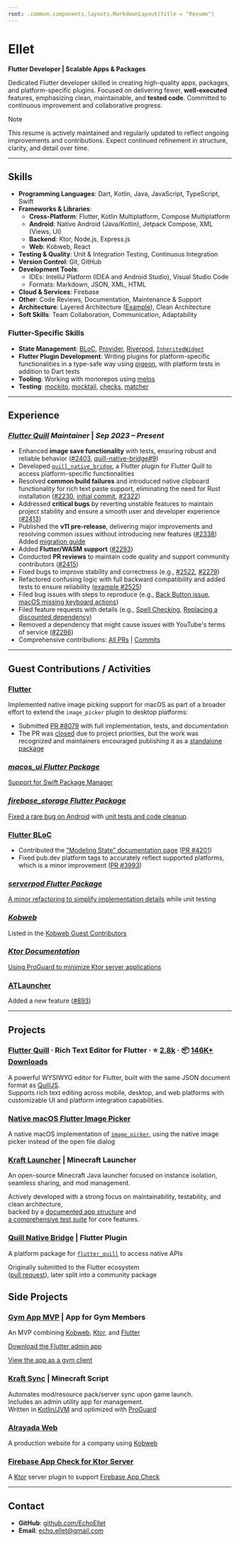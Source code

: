 ```yaml
---
root: .common.components.layouts.MarkdownLayout(title = "Resume")
---
```


[//]: # (TODO: Prepare the resume)

# **Ellet**

**Flutter Developer | Scalable Apps & Packages**

Dedicated Flutter developer skilled in creating high-quality apps, packages, and platform-specific plugins.
Focused on delivering fewer, **well-executed** features, emphasizing clean, maintainable, and **tested code**.
Committed to continuous improvement and collaborative progress.

> [!NOTE]
> This resume is actively maintained and regularly updated to reflect ongoing improvements and contributions.
Expect continued refinement in structure, clarity, and detail over time.

---

## **Skills**

- **Programming Languages**: Dart, Kotlin, Java, JavaScript, TypeScript, Swift
- **Frameworks & Libraries**:
    - **Cross-Platform**: Flutter, Kotlin Multiplatform, Compose Multiplatform
    - **Android**: Native Android (Java/Kotlin), Jetpack Compose, XML (Views, UI)
    - **Backend**: Ktor, Node.js, Express.js
    - **Web**: Kobweb, React
- **Testing & Quality**: Unit & Integration Testing, Continuous Integration
- **Version Control**: Git, GitHub
- **Development Tools**:
    - IDEs: IntelliJ Platform (IDEA and Android Studio), Visual Studio Code
    - Formats: Markdown, JSON, XML, HTML
- **Cloud & Services**: Firebase
- **Other**: Code Reviews, Documentation, Maintenance & Support
- **Architecture**: Layered Architecture ([Example](https://github.com/KraftLauncher/kraft-launcher/blob/main/docs/ARCHITECTURE.md)), Clean Architecture
- **Soft Skills**: Team Collaboration, Communication, Adaptability

### **Flutter-Specific Skills**

- **State Management**: [BLoC](https://pub.dev/packages/flutter_bloc),
  [Provider](https://pub.dev/packages/provider), [Riverpod](https://pub.dev/packages/riverpod), [`InheritedWidget`](https://api.flutter.dev/flutter/widgets/InheritedWidget-class.html)
- **Flutter Plugin Development**: Writing plugins for platform-specific functionalities in a type-safe way
  using [pigeon](https://pub.dev/packages/pigeon), with platform tests in addition to Dart tests
- **Tooling**: Working with monorepos using [melos](https://pub.dev/packages/melos)
- **Testing**: [mockito](https://pub.dev/packages/mockito),
  [mocktail](https://pub.dev/packages/mocktail), [checks](https://pub.dev/packages/checks),
  [matcher](https://pub.dev/packages/matcher)

---

## **Experience**

### *[Flutter Quill](https://github.com/singerdmx/flutter-quill) Maintainer* | *Sep 2023 – Present*

- Enhanced **image save functionality** with tests, ensuring robust and reliable
  behavior ([#2403](https://github.com/singerdmx/flutter-quill/pull/2403), [quill-native-bridge#9](https://github.com/FlutterQuill/quill-native-bridge/pull/9))
- Developed [`quill_native_bridge`](https://pub.dev/packages/quill_native_bridge), a Flutter plugin for Flutter Quill to
  access platform-specific functionalities
- Resolved **common build failures** and introduced native clipboard functionality for rich text paste support,
  eliminating the need for Rust
  installation ([#2230](https://github.com/singerdmx/flutter-quill/pull/2230), [initial commit](https://github.com/FlutterQuill/quill-native-bridge/commit/3165de2b4e2c43b32cdf425c3b12ed62545ad030), [#2322](https://github.com/singerdmx/flutter-quill/pull/2322))
- Addressed **critical bugs** by reverting unstable features to maintain project stability and ensure a smooth user and
  developer experience ([#2413](https://github.com/singerdmx/flutter-quill/pull/2413))
- Published the **v11 pre-release**, delivering major improvements and resolving common issues without introducing new
  features ([#2338](https://github.com/singerdmx/flutter-quill/pull/2338))  
  Added [migration guide](https://github.com/singerdmx/flutter-quill/blob/master/doc/migration/10_to_11.md)
- Added **Flutter/WASM support** ([#2293](https://github.com/singerdmx/flutter-quill/pull/2293))
- Conducted **PR reviews** to maintain code quality and support community
  contributors ([#2415](https://github.com/singerdmx/flutter-quill/pull/2415))
- Fixed bugs to improve stability and correctness (e.g., [#2522](https://github.com/singerdmx/flutter-quill/pull/2522), [#2279](https://github.com/singerdmx/flutter-quill/pull/2279))
- Refactored confusing logic with full backward compatibility and added tests to ensure reliability ([example #2525](https://github.com/singerdmx/flutter-quill/pull/2525))
- Filed bug issues with steps to reproduce (e.g., [Back Button issue](https://github.com/singerdmx/flutter-quill/issues/2527), [macOS missing keyboard actions](https://github.com/singerdmx/flutter-quill/issues/2288))
- Filed feature requests with details (e.g., [Spell Checking](https://github.com/singerdmx/flutter-quill/issues/2246), [Replacing a discounted dependency](https://github.com/singerdmx/flutter-quill/issues/2290))
- Removed a dependency that might cause issues with YouTube's terms of service ([#2286](https://github.com/singerdmx/flutter-quill/pull/2286))
- Comprehensive
  contributions: [All PRs](https://github.com/singerdmx/flutter-quill/pulls?q=is%3Apr+author%3AEchoEllet) | [Commits](https://github.com/singerdmx/flutter-quill/commits/master/?author=EchoEllet)

---

## **Guest Contributions / Activities**

### **[Flutter](https://github.com/flutter/packages)**

Implemented native image picking support for macOS as part of a broader effort to
extend the `image_picker` plugin to desktop platforms:

- Submitted [PR #8079](https://github.com/flutter/packages/pull/8079) with full implementation, tests, and
  documentation
- The PR was [closed](https://github.com/flutter/packages/pull/8079#issuecomment-2578911082) due to project priorities,
  but the work was recognized and maintainers encouraged publishing it as
  a [standalone package](https://pub.dev/packages/native_image_picker_macos)

### *[macos_ui Flutter Package](https://pub.dev/packages/macos_ui)*

[Support for Swift Package Manager](https://github.com/macosui/macos_window_utils.dart/pull/66)

### *[firebase_storage Flutter Package](https://pub.dev/packages/firebase_storage)*

[Fixed a rare bug on Android](https://github.com/firebase/flutterfire/pull/12047) with 
[unit tests and code cleanup](https://github.com/firebase/flutterfire/pull/17484).

### **[Flutter BLoC](https://bloclibrary.dev/)**

- Contributed the [“Modeling State” documentation page](https://bloclibrary.dev/modeling-state/) ([PR #4201](https://github.com/felangel/bloc/pull/4201))
- Fixed pub.dev platform tags to accurately reflect supported platforms, which is a minor improvement ([PR #3993](https://github.com/felangel/bloc/pull/3993))

### *[serverpod Flutter Package](https://pub.dev/packages/serverpod_flutter)*

[A minor refactoring to simplify implementation details](https://github.com/serverpod/serverpod/pull/3439/files) while
unit testing

### *[Kobweb](https://github.com/varabyte/kobweb)*

Listed in the [Kobweb Guest Contributors](https://kobweb.varabyte.com/docs/community/contributors#guest-contributors)

### *[Ktor Documentation](https://github.com/ktorio/ktor-documentation)*

[Using ProGuard to minimize Ktor server applications](https://github.com/ktorio/ktor-documentation/pull/481/files)

### **[ATLauncher](https://github.com/ATLauncher/ATLauncher)**

Added a new feature ([#893](https://github.com/ATLauncher/ATLauncher/pull/893))

---

## **Projects**

### **[Flutter Quill](https://github.com/singerdmx/flutter-quill/)** · Rich Text Editor for Flutter · ⭐ [2.8k](https://github.com/singerdmx/flutter-quill) · 📦 [146K+ Downloads](https://pub.dev/packages/flutter_quill)

A powerful WYSIWYG editor for Flutter, built with the same JSON document format as [QuillJS](https://quilljs.com/).  
Supports rich text editing across mobile, desktop, and web platforms with customizable UI and platform integration capabilities.

### **[Native macOS Flutter Image Picker](https://github.com/CompileKernel/native-image-picker-macos)**

A native macOS implementation of [`image_picker`](https://pub.dev/packages/image_picker), using the native image picker
instead of the open file dialog

### **[Kraft Launcher](https://github.com/KraftLauncher/kraft-launcher)** | Minecraft Launcher

An open-source Minecraft Java launcher focused on instance isolation, seamless sharing, and mod management.

Actively developed with a strong focus on maintainability, testability, and clean architecture,  
backed by a [documented app structure](https://github.com/KraftLauncher/kraft-launcher/blob/main/docs/ARCHITECTURE.md) and  
[a comprehensive test suite](https://github.com/KraftLauncher/kraft-launcher/tree/main/test/account/logic) for core features.

### **[Quill Native Bridge](https://pub.dev/packages/quill_native_bridge)** | Flutter Plugin

A platform package for [`flutter_quill`](https://pub.dev/packages/flutter_quill) to access native APIs

Originally submitted to the Flutter ecosystem  
([pull request](https://github.com/flutter/packages/pull/8079)), later split into a community package

## **Side Projects**

### **[Gym App MVP](https://github.com/EchoEllet/gym-app-prototype)** | App for Gym Members

An MVP combining [Kobweb](https://github.com/varabyte/kobweb), [Ktor](https://ktor.io/),
and [Flutter](https://flutter.dev/)

[Download the Flutter admin app](https://drive.google.com/file/d/1SntZE2yHYe4HgFEWOmR1h-wwg33FATd4/view?usp=sharing)

[View the app as a gym client](https://freshkernel.dev/login?userId=67fc361c40388d1ee512fdff&loginToken=SzkZ1VLkZwbvBIOcYuSEGNHwVGjV1VjPhYODIwETik8)

### **[Kraft Sync](https://github.com/FreshKernel/kraft-sync/)** | Minecraft Script

Automates mod/resource pack/server sync upon game launch.  
Includes an admin utility app for management.  
Written in [Kotlin/JVM](https://kotlinlang.org/docs/jvm-get-started.html) and optimized
with [ProGuard](https://github.com/Guardsquare/proguard)

### **[Alrayada Web](https://github.com/FreshKernel/alrayada-web)**

A production website for a company using [Kobweb](https://github.com/varabyte/kobweb)

### **[Firebase App Check for Ktor Server](https://github.com/FreshKernel/ktor-server-firebase-app-check)**

A [Ktor](https://ktor.io/) server plugin to support [Firebase App Check](https://firebase.google.com/docs/app-check)

---

## **Contact**

- **GitHub**: [github.com/EchoEllet](https://github.com/EchoEllet)
- **Email**: [echo.ellet@gmail.com](mailto:echo.ellet@gmail.com)
